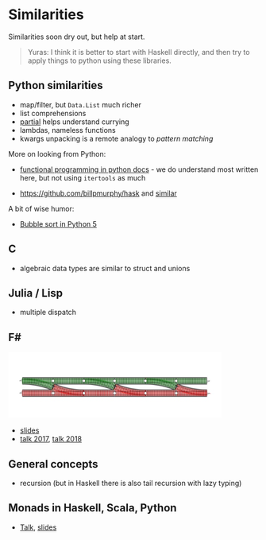# Similarities 

Similarities soon dry out, but help at start. 

> Yuras: I think it is better to start with Haskell directly, and then try to apply things to python using these libraries.

## Python similarities

- map/filter, but `Data.List` much richer
- list comprehensions  
- [partial](https://docs.python.org/2/library/functools.html#functools.partial) helps understand currying
- lambdas, nameless functions
- kwargs unpacking is a remote analogy to _pattern matching_ 

More on looking from Python:

- [functional programming in python docs](https://docs.python.org/3/howto/functional.html) - we do understand most written here, but not using `itertools` as much

- <https://github.com/billpmurphy/hask> and [similar](https://github.com/sfermigier/awesome-functional-python#libraries)


A bit of wise humor:

- [Bubble sort in Python 5](https://www.youtube.com/watch?v=BvECNQRrjCY)

## C 

- algebraic data types are similar to struct and unions 

## Julia / Lisp

- multiple dispatch

## F#

![](https://raw.githubusercontent.com/epogrebnyak/haskell-intro/master/rails.png)

- [slides](https://www.slideshare.net/ScottWlaschin/functional-design-patterns-devternity2018)
- [talk 2017](https://www.youtube.com/watch?v=srQt1NAHYC0), [talk 2018](https://www.youtube.com/watch?v=Nrp_LZ-XGsY)

## General concepts

- recursion (but in Haskell there is also tail recursion with lazy typing)

## Monads in Haskell, Scala, Python

- [Talk](http://www.moscowpython.ru/meetup/44/monady-eksplikacija/), [slides](https://speakerdeck.com/moscowdjango/monady-eksplikatsiia)

